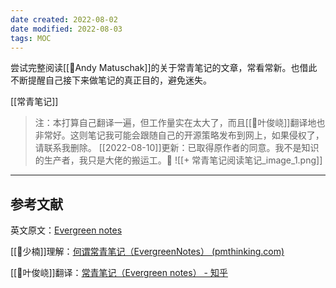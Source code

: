 ```yaml
---
date created: 2022-08-02
date modified: 2022-08-03
tags: MOC
---
```


尝试完整阅读[[🧑Andy Matuschak]]的关于常青笔记的文章，常看常新。也借此不断提醒自己接下来做笔记的真正目的，避免迷失。

[[常青笔记]]

>注：本打算自己翻译一遍，但工作量实在太大了，而且[[🧑叶俊峣]]翻译地也非常好。这则笔记我可能会跟随自己的开源策略发布到网上，如果侵权了，请联系我删除。
> [[2022-08-10]]更新：已取得原作者的同意。我不是知识的生产者，我只是大佬的搬运工。💪
> ![[+ 常青笔记阅读笔记_image_1.png]]

---

## 参考文献

英文原文：[Evergreen notes](https://notes.andymatuschak.org/z4SDCZQeRo4xFEQ8H4qrSqd68ucpgE6LU155C)

[[🧑少楠]]理解：[何谓常青笔记（EvergreenNotes） (pmthinking.com)](https://index.pmthinking.com/EvergreenNotes-0a3f82b22a654eb18ccf3e83854ec1ba)

[[🧑叶俊峣]]翻译：[常青笔记（Evergreen notes） - 知乎](https://zhuanlan.zhihu.com/p/416319260)
